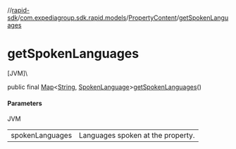//[rapid-sdk](../../../index.md)/[com.expediagroup.sdk.rapid.models](../index.md)/[PropertyContent](index.md)/[getSpokenLanguages](get-spoken-languages.md)

# getSpokenLanguages

[JVM]\

public final [Map](https://docs.oracle.com/javase/8/docs/api/java/util/Map.html)&lt;[String](https://docs.oracle.com/javase/8/docs/api/java/lang/String.html), [SpokenLanguage](../-spoken-language/index.md)&gt;[getSpokenLanguages](get-spoken-languages.md)()

#### Parameters

JVM

| | |
|---|---|
| spokenLanguages | Languages spoken at the property. |
